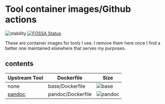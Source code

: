 # Tool container images/Github actions

![stability][active]
[![FOSSA Status](https://app.fossa.io/api/projects/git%2Bgithub.com%2Fphiloserf%2Factions.svg?type=shield)](https://app.fossa.io/projects/git%2Bgithub.com%2Fphiloserf%2Factions?ref=badge_shield)

These are container images for tools I use. I remove them here once I find a better one maintained elsewhere that serves my purposes. 

## contents

| Upstream Tool | Dockerfile        | Size                    |
| ------------- | ----------------- | ----------------------- |
| none          | base/Dockerfile   | ![base][base_badge]     |
| [pandoc]      | pandoc/Dockerfile | ![pandoc][pandoc_badge] |

<!-- references -->

[active]: https://masterminds.github.io/stability/active.svg
[base_badge]: https://img.shields.io/badge/5.5%20MB-2%20Layers-blue
[pandoc_badge]: https://images.microbadger.com/badges/image/philoserf/pandoc.svg
[pandoc]: https://github.com/jgm/pandoc
